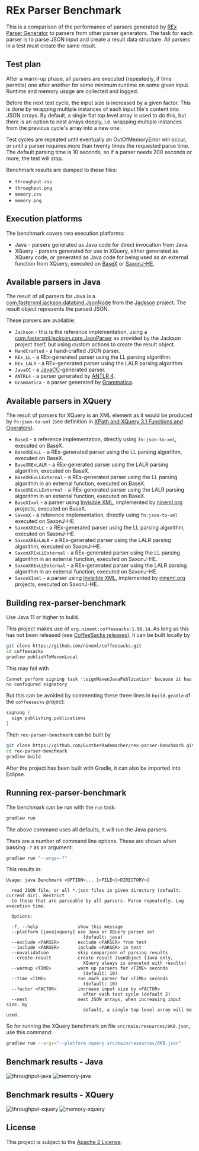 # REx Parser Benchmark

This is a comparison of the performance of parsers generated by [REx Parser Generator](https://bottlecaps.de/rex) to parsers from other parser generators. The task for each parser is to parse JSON input and create a result data structure. All parsers in a test must create the same result.

## Test plan
After a warm-up phase, all parsers are executed (repeatedly, if time permits) one after another for some minimum runtime on some given input. Runtime and memory usage are collected and logged. 

Before the next test cycle, the input size is increased by a given factor. This is done by wrapping multiple instances of each input file's content into JSON arrays. By default, a single flat top level array is used to do this, but there is an option to nest arrays deeply, i.e. wrapping multiple instances from the previous cycle's array into a new one.

Test cycles are repeated until eventually an OutOfMemoryError will occur, or until a parser requires more than twenty times the requested parse time. The default parsing time is 10 seconds, so if a parser needs 200 seconds or more, the test will stop.

Benchmark results are dumped to these files:
* `throughput.csv`
* `throughput.png`
* `memory.csv`
* `memory.png`

## Execution platforms

The benchmark covers two execution platforms:
* Java - parsers generated as Java code for direct invocation from Java.
* XQuery - parsers generated for use in XQuery, either generated as XQuery code, or generated as Java code for being used as an external function from XQuery, executed on [BaseX](https://basex.org/) or [SaxonJ-HE](https://www.saxonica.com/products/products.xml).


## Available parsers in Java

The result of all parsers for Java is a [com.fasterxml.jackson.databind.JsonNode](http://fasterxml.github.io/jackson-databind/javadoc/2.14/com/fasterxml/jackson/databind/JsonNode.html) from the [Jackson](https://github.com/FasterXML/jackson) project. The result object represents the parsed JSON. 

These parsers are available:

* `Jackson` - this is the reference implementation, using a [com.fasterxml.jackson.core.JsonParser](http://fasterxml.github.io/jackson-core/javadoc/2.14/com/fasterxml/jackson/core/JsonParser.html) as provided by the Jackson project itself, but using custom actions to create the result object.
* `HandCrafted` - a hand-crafted JSON parser.
* `REx_LL` - a REx-generated parser using the LL parsing algorithm.
* `REx_LALR` - a REx-generated parser using the LALR parsing algorithm.
* `JavaCC` - a [JavaCC](https://javacc.github.io/javacc/)-generated parser.
* `ANTRL4` - a parser generated by [ANTLR 4](https://www.antlr.org/).
* `Grammatica` - a parser generated by [Grammatica](https://grammatica.percederberg.net/).

## Available parsers in XQuery
The result of parsers for XQuery is an XML element as it would be produced by `fn:json-to-xml` (see definition in [XPath and XQuery 3.1 Functions and Operators](https://www.w3.org/TR/xpath-functions-31/#func-json-to-xml)).

* `BaseX` - a reference implementation, directly using `fn:json-to-xml`, executed on BaseX.
* `BaseXRExLL` - a REx-generated parser using the LL parsing algorithm, executed on BaseX.
* `BaseXRExLALR` - a REx-generated parser using the LALR parsing algorithm, executed on BaseX.
* `BaseXRExLLExternal` - a REx-generated parser using the LL parsing algorithm in an external function, executed on BaseX.
* `BaseXRExLLExternal` - a REx-generated parser using the LALR parsing algorithm in an external function, executed on BaseX.
* `BaseXIxml` - a parser using [Invisible XML](https://invisiblexml.org/), implemented by [nineml.org](https://github.com/nineml) projects, executed on BaseX.
* `SaxonX` - a reference implementation, directly using `fn:json-to-xml` executed on SaxonJ-HE.
* `SaxonXRExLL` - a REx-generated parser using the LL parsing algorithm, executed on SaxonJ-HE.
* `SaxonXRExLALR` - a REx-generated parser using the LALR parsing algorithm, executed on SaxonJ-HE.
* `SaxonXRExLLExternal` - a REx-generated parser using the LL parsing algorithm in an external function, executed on SaxonJ-HE.
* `SaxonXRExLLExternal` - a REx-generated parser using the LALR parsing algorithm in an external function, executed on SaxonJ-HE.
* `SaxonXIxml` - a parser using [Invisible XML](https://invisiblexml.org/), implemented by [nineml.org](https://github.com/nineml) projects, executed on SaxonJ-HE.

## Building rex-parser-benchmark

Use Java 11 or higher to build.

This project makes use of `org.nineml:coffeesacks:1.99.14`. As long as this has not been released (see [CoffeeSacks releases](https://github.com/nineml/coffeesacks/releases)), it can be built locally by

```sh
git clone https://github.com/nineml/coffeesacks.git
cd coffeesacks
gradlew publishToMavenLocal
```

This may fail with

`Cannot perform signing task ':signMavenJavaPublication' because it has no configured signatory`

But this can be avoided by commenting these three lines in `build.gradle` of the `coffeesacks` project:

```gradle
signing {
  sign publishing.publications
}
```

Then `rex-parser-benchmark` can be built by

```sh
git clone https://github.com/GuntherRademacher/rex-parser-benchmark.git
cd rex-parser-benchmark 
gradlew build
```

After the project has been built with Gradle, it can also be imported into Eclipse.

## Running rex-parser-benchmark

The benchmark can be run with the `run` task:

```sh
gradlew run
```

The above command uses all defaults, it will run the Java parsers.

There are a number of command line options. These are shown when passing `-?` as an argument:

```sh
gradlew run "--args=-?"
```

This results in:

```log
Usage: java Benchmark <OPTION>... [<FILE>|<DIRECTORY>]

  read JSON file, or all *.json files in given directory (default: current dir). Restrict
  to those that are parseable by all parsers. Parse repeatedly. Log execution time.

  Options:

  -?, --help               show this message
  --platform [java|xquery] use Java or XQuery parser set
                             (default: java)
  --exclude <PARSER>       exclude <PARSER> from test
  --include <PARSER>       include <PARSER> in test
  --novalidation           skip comparison of parsing results
  --create-result          create result JsonObject (Java only,
                             XQuery always is executed with results)
  --warmup <TIME>          warm up parsers for <TIME> seconds
                             (default: 10)
  --time <TIME>            run each parser for <TIME> seconds
                             (default: 10)
  --factor <FACTOR>        increase input size by <FACTOR>
                             after each test cycle (default 2)
  --nest                   nest JSON arrays, when increasing input size. By
                             default, a single top level array will be used.
```

So for running the XQuery benchmark on file `src/main/resources/8KB.json`, use this command:

```sh
gradlew run --args="--platform xquery src/main/resources/8KB.json"
```

## Benchmark results - Java

![throughput-java](throughput-java.png)
![memory-java](memory-java.png)

## Benchmark results - XQuery

![throughput-xquery](throughput-xquery.png)
![memory-xquery](memory-xquery.png)

## License

This project is subject to the [Apache 2 License][ASL].

[ASL]: http://www.apache.org/licenses/LICENSE-2.0